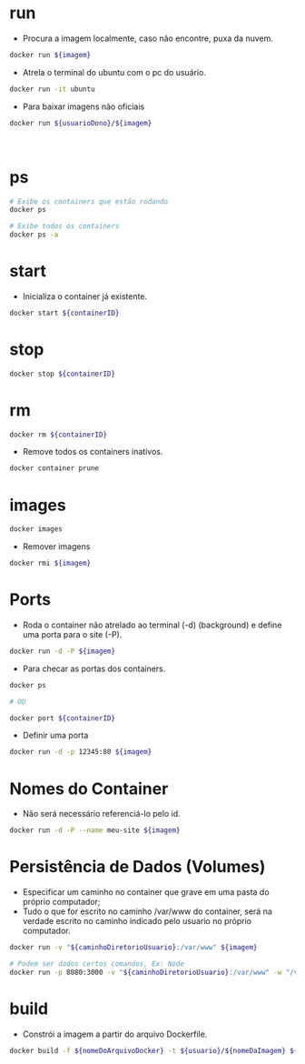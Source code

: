 # run

- Procura a imagem localmente, caso não encontre, puxa da nuvem.

```bash
docker run ${imagem}
```

- Atrela o terminal do ubuntu com o pc do usuário.

```bash
docker run -it ubuntu
```

- Para baixar imagens não oficiais

```bash
docker run ${usuarioDono}/${imagem}
```

<br>

# ps

```bash
# Exibe os containers que estão rodando
docker ps

# Exibe todos os containers
docker ps -a
```

# start

- Inicializa o container já existente.

```bash
docker start ${containerID}
```

# stop

```bash
docker stop ${containerID}
```

# rm

```bash
docker rm ${containerID}
```

- Remove todos os containers inativos.

```bash
docker container prune
```

# images

```bash
docker images
```

- Remover imagens

```bash
docker rmi ${imagem}
```

# Ports

- Roda o container não atrelado ao terminal (-d) (background) e define uma porta para o site (-P).

```bash
docker run -d -P ${imagem}
```

- Para checar as portas dos containers.

```bash
docker ps

# OU

docker port ${containerID}
```

- Definir uma porta

```bash
docker run -d -p 12345:80 ${imagem}
```

# Nomes do Container

- Não será necessário referenciá-lo pelo id.

```bash
docker run -d -P --name meu-site ${imagem}
```

# Persistência de Dados (Volumes)

- Especificar um caminho no container que grave em uma pasta do próprio computador;
- Tudo o que for escrito no caminho /var/www do container, será na verdade escrito no caminho indicado pelo usuario no próprio computador.

```bash
docker run -v "${caminhoDiretorioUsuario}:/var/www" ${imagem}

# Podem ser dados certos comandos, Ex: Node
docker run -p 8080:3000 -v "${caminhoDiretorioUsuario}:/var/www" -w "/var/www" node npm start
```

# build

- Constrói a imagem a partir do arquivo Dockerfile.

```bash
docker build -f ${nomeDoArquivoDocker} -t ${usuario}/${nomeDaImagem} ${diretorioDoArquivo}
```